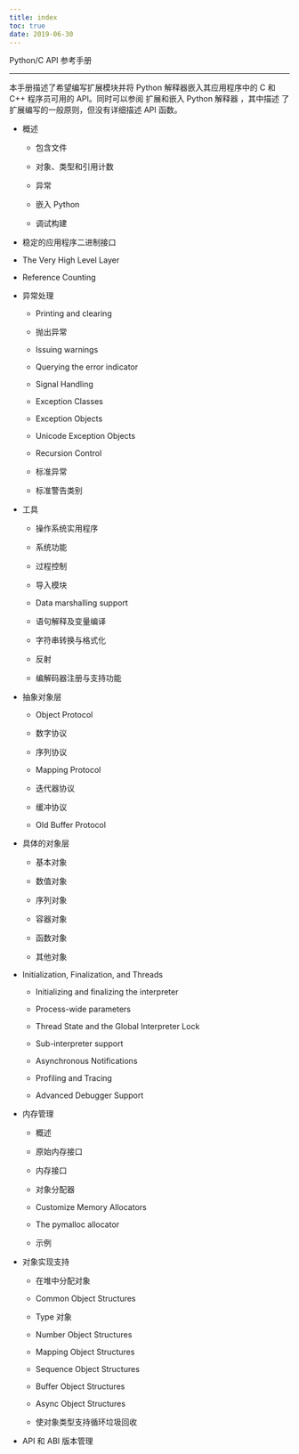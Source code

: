 ```yaml
---
title: index
toc: true
date: 2019-06-30
---
```

Python/C API 参考手册
*********************

本手册描述了希望编写扩展模块并将 Python 解释器嵌入其应用程序中的 C 和
C++ 程序员可用的 API。同时可以参阅 扩展和嵌入 Python 解释器 ，其中描述
了扩展编写的一般原则，但没有详细描述 API 函数。

* 概述

  * 包含文件

  * 对象、类型和引用计数

  * 异常

  * 嵌入 Python

  * 调试构建

* 稳定的应用程序二进制接口

* The Very High Level Layer

* Reference Counting

* 异常处理

  * Printing and clearing

  * 抛出异常

  * Issuing warnings

  * Querying the error indicator

  * Signal Handling

  * Exception Classes

  * Exception Objects

  * Unicode Exception Objects

  * Recursion Control

  * 标准异常

  * 标准警告类别

* 工具

  * 操作系统实用程序

  * 系统功能

  * 过程控制

  * 导入模块

  * Data marshalling support

  * 语句解释及变量编译

  * 字符串转换与格式化

  * 反射

  * 编解码器注册与支持功能

* 抽象对象层

  * Object Protocol

  * 数字协议

  * 序列协议

  * Mapping Protocol

  * 迭代器协议

  * 缓冲协议

  * Old Buffer Protocol

* 具体的对象层

  * 基本对象

  * 数值对象

  * 序列对象

  * 容器对象

  * 函数对象

  * 其他对象

* Initialization, Finalization, and Threads

  * Initializing and finalizing the interpreter

  * Process-wide parameters

  * Thread State and the Global Interpreter Lock

  * Sub-interpreter support

  * Asynchronous Notifications

  * Profiling and Tracing

  * Advanced Debugger Support

* 内存管理

  * 概述

  * 原始内存接口

  * 内存接口

  * 对象分配器

  * Customize Memory Allocators

  * The pymalloc allocator

  * 示例

* 对象实现支持

  * 在堆中分配对象

  * Common Object Structures

  * Type 对象

  * Number Object Structures

  * Mapping Object Structures

  * Sequence Object Structures

  * Buffer Object Structures

  * Async Object Structures

  * 使对象类型支持循环垃圾回收

* API 和 ABI 版本管理
